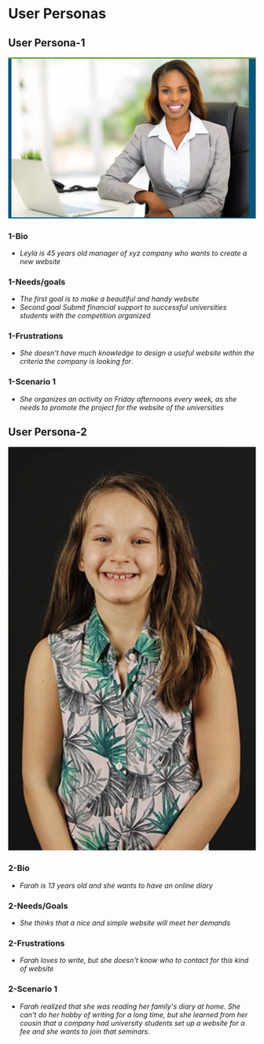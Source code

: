 # User Personas

## User Persona-1

![USER PERSONA LEYLAxxxxxxxxxxxxxxxxxxxxx](./assets/user-persona-leyla.jpeg)

### 1-Bio

- _Leyla is 45 years old manager of xyz company who wants to create a new
  website_

### 1-Needs/goals

- _The first goal is to make a beautiful and handy website_
- _Second goal Submit financial support to successful universities students with
  the competition organized_

### 1-Frustrations

- _She doesn't have much knowledge to design a useful website within the
  criteria the company is looking for_.

### 1-Scenario 1

- _She organizes an activity on Friday afternoons every week, as she needs to
  promote the project for the website of the universities_

## User Persona-2

![USER PERSONA FARAH](./assets/user-persona-farah.jpeg)

### 2-Bio

- _Farah is 13 years old and she wants to have an online diary_

### 2-Needs/Goals

- _She thinks that a nice and simple website will meet her demands_

### 2-Frustrations

- _Farah loves to write, but she doesn't know who to contact for this kind of
  website_

### 2-Scenario 1

- _Farah realized that she was reading her family's diary at home. She can't do
  her hobby of writing for a long time, but she learned from her cousin that a
  company had university students set up a website for a fee and she wants to
  join that seminars_.
